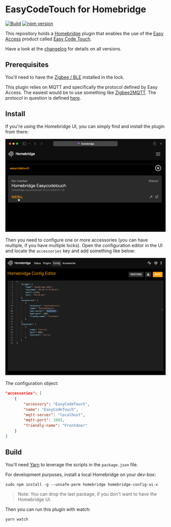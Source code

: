 # EasyCodeTouch for Homebridge

[![Build](https://github.com/einari/easycodetouch/actions/workflows/build.yml/badge.svg)](https://github.com/einari/easycodetouch/actions/workflows/build.yml)
[![npm version](https://badge.fury.io/js/homebridge-easycodetouch.svg)](https://badge.fury.io/js/homebridge-easycodetouch)

This repository holds a [Homebridge](https://homebridge.io) plugin that enables the use of the [Easy Access](https://easyaccess.no) product called
[Easy Code Touch](https://easyaccess.no/product/easycodetouch/).

Have a look at the [changelog](./CHANGELOG.md) for details on all versions.

## Prerequisites

You'll need to have the [Zigbee / BLE](https://easyaccess.no/product/easyring-lock-module/) installed in the
lock.

This plugin relies on MQTT and specifically the protocol defined by Easy Access. The easiest would be
to use something like [Zigbee2MQTT](https://www.zigbee2mqtt.io). The protocol in question is defined [here](https://www.zigbee2mqtt.io/devices/easyCodeTouch_v1.html#onesti-products-as-easycodetouch-v1).

## Install

If you're using the Homebridge UI, you can simply find and install the plugin from there:

![](./Images/install.png)

Then you need to configure one or more accessories (you can have multiple, if you have multiple locks).
Open the configuration editor in the UI and locate the `accessories` key and add something like below:

![](./Images/config.png)

The configuration object:

```json
"accessories": [
    {
        "accessory": "EasyCodeTouch",
        "name": "EasyCodeTouch",
        "mqtt-server": "localhost",
        "mqtt-port": 1883,
        "friendly-name": "Frontdoor"
    }
]
```

## Build

You'll need [Yarn](https://yarnpkg.com) to leverage the scripts in the `package.json` file.

For development purposes, install a local Homebridge on your dev-box:

```shell
sudo npm install -g --unsafe-perm homebridge homebridge-config-ui-x
```

> Note: You can drop the last package, if you don't want to have the Homebridge UI.

Then you can run this plugin with watch:

```shell
yarn watch
```
